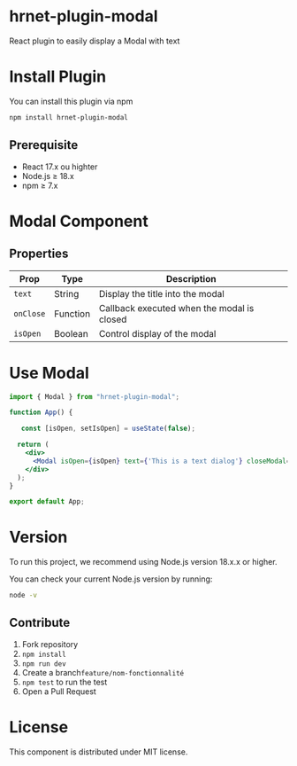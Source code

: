 # hrnet-plugin-modal

React plugin to easily display a Modal with text

# Install Plugin

You can install this plugin via npm

```sh
npm install hrnet-plugin-modal
```
## Prerequisite

- React 17.x ou highter
- Node.js ≥ 18.x
- npm ≥ 7.x

# Modal Component

## Properties

| Prop          | Type    | Description                                |
|---------------|---------|--------------------------------------------|
| `text`        | String  | Display the title into the modal           |
| `onClose`     | Function | Callback executed when the modal is closed |
| `isOpen`      | Boolean | Control display of the modal               |

# Use Modal

```jsx
import { Modal } from "hrnet-plugin-modal";

function App() {

   const [isOpen, setIsOpen] = useState(false);

  return (
    <div>
      <Modal isOpen={isOpen} text={'This is a text dialog'} closeModal={() => setIsOpen(false)}/>
    </div>
  );
}

export default App;
```

# Version

To run this project, we recommend using Node.js version 18.x.x or higher.

You can check your current Node.js version by running:

```sh
node -v
```

## Contribute

1. Fork repository
2. `npm install`  
3. `npm run dev`  
4. Create a branch`feature/nom-fonctionnalité`  
5. `npm test` to run the test
6. Open a Pull Request  

# License

This component is distributed under MIT license.